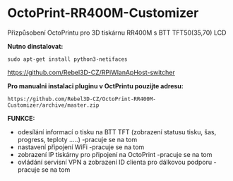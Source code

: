 # OctoPrint-RR400M-Customizer
Přizpůsobení OctoPrintu pro 3D tiskárnu RR400M s BTT TFT50(35,70) LCD

**Nutno dinstalovat:**
```
sudo apt-get install python3-netifaces
```
https://github.com/Rebel3D-CZ/RPiWlanApHost-switcher



**Pro manualni instalaci pluginu v OctPrintu pouzijte adresu:**
```
https://github.com/Rebel3D-CZ/OctoPrint-RR400M-Customizer/archive/master.zip
```

**FUNKCE:**
- odesílání informací o tisku na BTT TFT (zobrazení statusu tisku, šas, progress, teploty .....) -pracuje se na tom
- nastavení připojení WiFi -pracuje se na tom
- zobrazení IP tiskárny pro připojení na OctoPrint -pracuje se na tom
- ovládání servisní VPN a zobrazení ID clienta pro dálkovou podporu -pracuje se na tom

